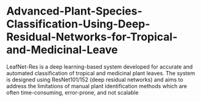 # Advanced-Plant-Species-Classification-Using-Deep-Residual-Networks-for-Tropical-and-Medicinal-Leave
 LeafNet-Res is a deep learning-based system developed for accurate and automated classification of tropical and medicinal plant leaves. The system is designed using ResNet101/152 (deep residual networks) and aims to address the limitations of manual plant identification methods which are often time-consuming, error-prone, and not scalable
